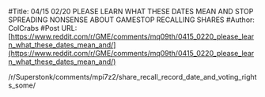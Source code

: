 #Title: 04/15 02/20 PLEASE LEARN WHAT THESE DATES MEAN AND STOP SPREADING NONSENSE ABOUT GAMESTOP RECALLING SHARES
#Author: ColCrabs
#Post URL: [https://www.reddit.com/r/GME/comments/mq09th/0415_0220_please_learn_what_these_dates_mean_and/](https://www.reddit.com/r/GME/comments/mq09th/0415_0220_please_learn_what_these_dates_mean_and/)


/r/Superstonk/comments/mpi7z2/share_recall_record_date_and_voting_rights_some/